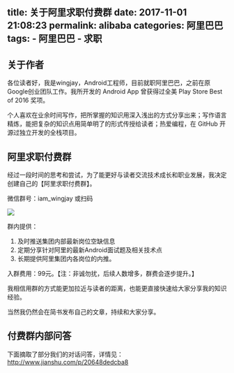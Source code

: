 title: 关于阿里求职付费群
date: 2017-11-01 21:08:23
permalink: alibaba
categories: 阿里巴巴
tags: 
	- 阿里巴巴
	- 求职
---
## 关于作者
各位读者好，我是wingjay，Android工程师，目前就职阿里巴巴，之前在原Google创业团队工作。我所开发的 Android App 曾获得过全美 Play Store Best of 2016 奖项。

个人喜欢在业余时间写作，把所掌握的知识用深入浅出的方式分享出来；写作语言精炼，能把复杂的知识点用简单明了的形式传授给读者；热爱编程，在 GitHub 开源过独立开发的全栈项目。 

## 阿里求职付费群
经过一段时间的思考和尝试，为了能更好与读者交流技术成长和职业发展，我决定创建自己的【阿里求职付费群】。

<!-- more -->

微信群号：iam_wingjay 或扫码

![](http://upload-images.jianshu.io/upload_images/281665-4c1ddf6f0d94ad22.png?imageMogr2/auto-orient/strip%7CimageView2/2/w/300)



群内提供：
1. 及时推送集团内部最新岗位空缺信息
2. 定期分享针对阿里的最新Android面试题及相关技术点
3. 长期提供阿里集团内各岗位的内推。

入群费用：99元。【注：非诚勿扰，后续人数增多，群费会逐步提升。】

我相信用群的方式能更加拉近与读者的距离，也能更直接快速给大家分享我的知识经验。

当然我仍然会在简书发布自己的文章，持续和大家分享。

## 付费群内部问答
下面摘取了部分我们的对话问答，详情见：
http://www.jianshu.com/p/20648dedcba8